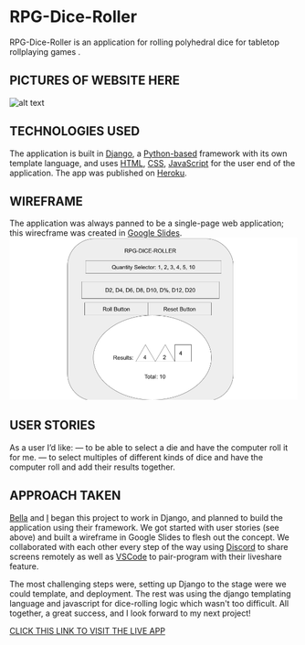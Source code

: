 # RPG-Dice-Roller

RPG-Dice-Roller is an application for rolling polyhedral dice for tabletop rollplaying games .

## PICTURES OF WEBSITE HERE

![alt text]()

## TECHNOLOGIES USED
The application is built in [Django](https://www.djangoproject.com/), a [Python-based](https://www.python.org/downloads/) framework with its own template language, and uses [HTML](https://html.spec.whatwg.org/multipage/), [CSS](https://www.w3.org/TR/CSS/), [JavaScript](https://developer.mozilla.org/en-US/docs/Web/JavaScript) for the user end of the application. The app was published on [Heroku](https://www.heroku.com/).

## WIREFRAME
The application was always panned to be a single-page web application; this wirecframe was created in [Google Slides](https://www.google.com/slides/about/).
![alt text](https://github.com/Rancor38/rpg-dice-roller/blob/main/public/RPG-DICE.png?raw=true)

## USER STORIES
As a user I’d like:
—  to be able to select a die and have the computer roll it for me.
— to select multiples of different kinds of dice and have the computer roll and add their results together.

## APPROACH TAKEN
[Bella](https://github.com/BellaMalo1) and [I](https://github.com/Rancor38) began this project to work in Django, and planned to build the application using their framework. We got started with user stories (see above) and built a wireframe in Google Slides to flesh out the concept. We collaborated with each other every step of the way using [Discord](https://discord.com/) to share screens remotely as well as [VSCode](https://code.visualstudio.com/) to pair-program with their liveshare feature.

The most challenging steps were, setting up Django to the stage were we could template, and deployment. The rest was using the django templating language and javascript for dice-rolling logic which wasn't too difficult. All together, a great success, and I look forward to my next project!

[CLICK THIS LINK TO VISIT THE LIVE APP](https://rpg-roller.herokuapp.com/)
